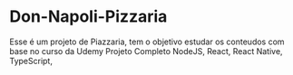 # Don-Napoli-Pizzaria
Esse é um projeto de Piazzaria, tem o objetivo estudar os conteudos com base no curso da Udemy Projeto Completo NodeJS, React, React Native, TypeScript,
